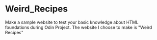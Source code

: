 # Weird_Recipes
Make a sample website to test your basic knowledge about HTML foundations during Odin Project. The website I choose to make is "Weird Recipes"
